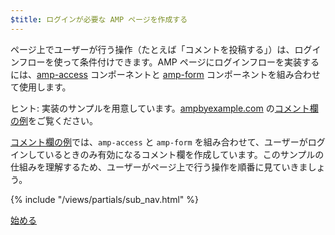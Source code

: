```yaml
---
$title: ログインが必要な AMP ページを作成する
---
```

ページ上でユーザーが行う操作（たとえば「コメントを投稿する」）は、ログインフローを使って条件付けできます。AMP ページにログインフローを実装するには、[amp-access](/ja/docs/reference/components/amp-access) コンポーネントと [amp-form](/ja/docs/reference/components/amp-form) コンポーネントを組み合わせて使用します。

ヒント: 実装のサンプルを用意しています。[ampbyexample.com](https://ampbyexample.com) の[コメント欄の例](https://ampbyexample.com/samples_templates/comment_section/)をご覧ください。

[コメント欄の例](https://ampbyexample.com/samples_templates/comment_section/)では、`amp-access` と `amp-form` を組み合わせて、ユーザーがログインしているときのみ有効になるコメント欄を作成しています。このサンプルの仕組みを理解するため、ユーザーがページ上で行う操作を順番に見ていきましょう。

{% include "/views/partials/sub_nav.html" %}

<div class="prev-next-buttons">
<a class="button" href="{{g.doc('/content/amp-dev/documentation/guides-and-tutorials/develop/login.md locale=doc.locale).url.path}}"><span class="arrow-next">始める</span></a>
</div>

